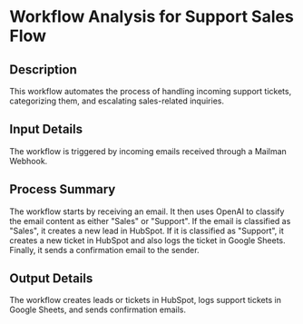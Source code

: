 # Workflow Analysis for Support Sales Flow

## Description
This workflow automates the process of handling incoming support tickets, categorizing them, and escalating sales-related inquiries.

## Input Details
The workflow is triggered by incoming emails received through a Mailman Webhook.

## Process Summary
The workflow starts by receiving an email. It then uses OpenAI to classify the email content as either "Sales" or "Support". If the email is classified as "Sales", it creates a new lead in HubSpot. If it is classified as "Support", it creates a new ticket in HubSpot and also logs the ticket in Google Sheets. Finally, it sends a confirmation email to the sender.

## Output Details
The workflow creates leads or tickets in HubSpot, logs support tickets in Google Sheets, and sends confirmation emails.

